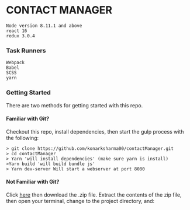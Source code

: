 # CONTACT MANAGER
```
Node version 8.11.1 and above
react 16
redux 3.0.4

```

### Task Runners
```
Webpack
Babel
SCSS
yarn

```

### Getting Started

There are two methods for getting started with this repo.

#### Familiar with Git?
Checkout this repo, install dependencies, then start the gulp process with the following:

```
> git clone https://github.com/konarksharma00/contactManager.git
> cd contactManager
> Yarn 'will install dependencies' (make sure yarn is install)
>Yarn build 'will build bundle js'
> Yarn dev-server Will start a webserver at port 8080
```

#### Not Familiar with Git?
Click [here](https://github.com/konarksharma00/contactManager.git) then download the .zip file.  Extract the contents of the zip file, then open your terminal, change to the project directory, and:

